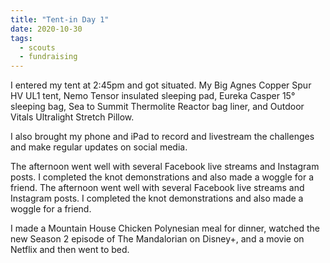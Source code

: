 ```yaml
---
title: "Tent-in Day 1"
date: 2020-10-30
tags:
  - scouts
  - fundraising
---
```


I entered my tent at 2:45pm and got situated. My Big Agnes Copper Spur HV UL1 tent, Nemo Tensor insulated sleeping pad, Eureka Casper 15° sleeping bag, Sea to Summit Thermolite Reactor bag liner, and Outdoor Vitals Ultralight Stretch Pillow.

I also brought my phone and iPad to record and livestream the challenges and make regular updates on social media.

The afternoon went well with several Facebook live streams and Instagram posts. I completed the knot demonstrations and also made a woggle for a friend.
The afternoon went well with several Facebook live streams and Instagram posts. I completed the knot demonstrations and also made a woggle for a friend.

I made a Mountain House Chicken Polynesian meal for dinner, watched the new Season 2 episode of The Mandalorian on Disney+, and a movie on Netflix and then went to bed.
